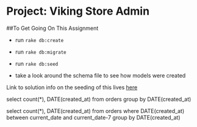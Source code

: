 Project: Viking Store Admin
========================

##To Get Going On This Assignment
- run `rake db:create`
- run `rake db:migrate`
- run `rake db:seed`

- take a look around the schema file to see how models were created

Link to solution info on the seeding of this lives [here](https://gist.github.com/betweenparentheses/0b6b325ceaaea76a521d)


select count(*), DATE(created_at) from
orders
group by DATE(created_at)

select count(*), DATE(created_at) from orders
where DATE(created_at) between current_date and current_date-7
group by DATE(created_at)